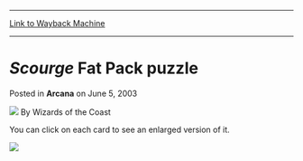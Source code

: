 
---
[Link to Wayback Machine](https://web.archive.org/web/20220629132446/https://magic.wizards.com/en/articles/archive/scourge-fat-pack-puzzle-2003-06-05-0)

[_metadata_:author]:- "Wizards of the Coast"
[_metadata_:description]:- "You can click on each card to see an enlarged version of it."
[_metadata_:generator]:- "Drupal 7 (http://drupal.org)"
[_metadata_:node]:- "605661"
[_metadata_:publish_date]:- "2003-06-05"
[_metadata_:source]:- "div-main-content"
[_metadata_:title]:- "Scourge Fat Pack puzzle"
[_metadata_:wayback_capture_timestamp]:- "2022-06-29 13:24:46"
[_metadata_:wayback_raw_url]:- "https://web.archive.org/web/20220629132446id_/https://magic.wizards.com/en/articles/archive/scourge-fat-pack-puzzle-2003-06-05-0"
[_metadata_:wayback_url]:- "https://magic.wizards.com/en/articles/archive/scourge-fat-pack-puzzle-2003-06-05-0"
---


*Scourge* Fat Pack puzzle
=========================



 Posted in **Arcana**
 on June 5, 2003 






![](https://media.magic.wizards.com/styles/auth_small/public/images/person/wizards_author.jpg)
By Wizards of the Coast











You can click on each card to see an enlarged version of it.


![](https://media.magic.wizards.com/image_legacy_migration/magic/images/mtgcom/arcana300/ScourgePuzzle.jpg)







